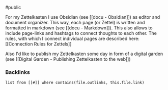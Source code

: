 #public

For my Zettelkasten I use Obsidian (see [[docu - Obsidian]]) as editor and document organizer. This way, each page (or Zettel) is written and formatted in markdown (see [[docu - Markdown]]). This also allows to include page-links and hashtags to connect thoughts to each other. 
The rules, with which I connect individual pages are described here: [[Connection Rules for Zettels]]

Also I'd like to publish my Zettelkasten some day in form of a digital garden (see [[Digital Garden - Publishing Zettelkasten to the web]])

### Backlinks
```dataview 
list from [[#]] where contains(file.outlinks, this.file.link)
```


